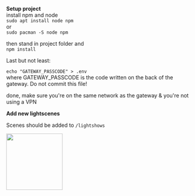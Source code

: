 **Setup project**\
install npm and node\
```sudo apt install node npm```\
or \
```sudo pacman -S node npm```

then stand in project folder and \
```npm install```

Last but not least:

``` echo "GATEWAY_PASSCODE" > .env ```\
where GATEWAY_PASSCODE is the code written on the back of the gateway. Do not commit this file!

done, make sure you're on the same network as the gateway & you're not using a VPN

**Add new lightscenes**

Scenes should be added to ```/lightshows```


<img src="./doc/megaman.png" width="150" style="margin-top:50px, ">
